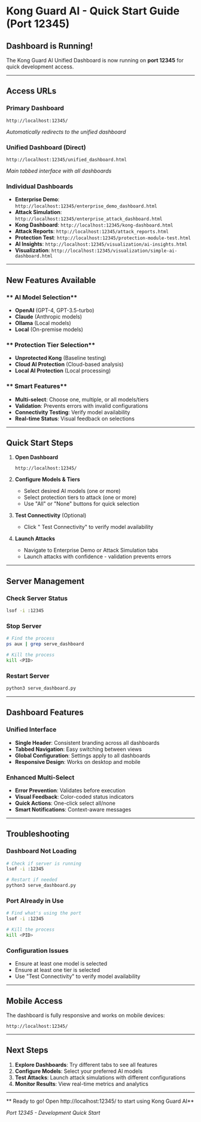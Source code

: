 # Kong Guard AI - Quick Start Guide (Port 12345)

## **Dashboard is Running!**

The Kong Guard AI Unified Dashboard is now running on **port 12345** for quick development access.

---

## **Access URLs**

### **Primary Dashboard**
```
http://localhost:12345/
```
*Automatically redirects to the unified dashboard*

### **Unified Dashboard (Direct)**
```
http://localhost:12345/unified_dashboard.html
```
*Main tabbed interface with all dashboards*

### **Individual Dashboards**
- **Enterprise Demo**: `http://localhost:12345/enterprise_demo_dashboard.html`
- **Attack Simulation**: `http://localhost:12345/enterprise_attack_dashboard.html`
- **Kong Dashboard**: `http://localhost:12345/kong-dashboard.html`
- **Attack Reports**: `http://localhost:12345/attack_reports.html`
- **Protection Test**: `http://localhost:12345/protection-module-test.html`
- **AI Insights**: `http://localhost:12345/visualization/ai-insights.html`
- **Visualization**: `http://localhost:12345/visualization/simple-ai-dashboard.html`

---

## **New Features Available**

### ** AI Model Selection**
- **OpenAI** (GPT-4, GPT-3.5-turbo)
- **Claude** (Anthropic models)
- **Ollama** (Local models)
- **Local** (On-premise models)

### ** Protection Tier Selection**
- **Unprotected Kong** (Baseline testing)
- **Cloud AI Protection** (Cloud-based analysis)
- **Local AI Protection** (Local processing)

### ** Smart Features**
- **Multi-select**: Choose one, multiple, or all models/tiers
- **Validation**: Prevents errors with invalid configurations
- **Connectivity Testing**: Verify model availability
- **Real-time Status**: Visual feedback on selections

---

## **Quick Start Steps**

1. **Open Dashboard**
   ```
   http://localhost:12345/
   ```

2. **Configure Models & Tiers**
   - Select desired AI models (one or more)
   - Select protection tiers to attack (one or more)
   - Use "All" or "None" buttons for quick selection

3. **Test Connectivity** (Optional)
   - Click " Test Connectivity" to verify model availability

4. **Launch Attacks**
   - Navigate to Enterprise Demo or Attack Simulation tabs
   - Launch attacks with confidence - validation prevents errors

---

## **Server Management**

### **Check Server Status**
```bash
lsof -i :12345
```

### **Stop Server**
```bash
# Find the process
ps aux | grep serve_dashboard

# Kill the process
kill <PID>
```

### **Restart Server**
```bash
python3 serve_dashboard.py
```

---

## **Dashboard Features**

### **Unified Interface**
- **Single Header**: Consistent branding across all dashboards
- **Tabbed Navigation**: Easy switching between views
- **Global Configuration**: Settings apply to all dashboards
- **Responsive Design**: Works on desktop and mobile

### **Enhanced Multi-Select**
- **Error Prevention**: Validates before execution
- **Visual Feedback**: Color-coded status indicators
- **Quick Actions**: One-click select all/none
- **Smart Notifications**: Context-aware messages

---

## **Troubleshooting**

### **Dashboard Not Loading**
```bash
# Check if server is running
lsof -i :12345

# Restart if needed
python3 serve_dashboard.py
```

### **Port Already in Use**
```bash
# Find what's using the port
lsof -i :12345

# Kill the process
kill <PID>
```

### **Configuration Issues**
- Ensure at least one model is selected
- Ensure at least one tier is selected
- Use "Test Connectivity" to verify model availability

---

## **Mobile Access**

The dashboard is fully responsive and works on mobile devices:
```
http://localhost:12345/
```

---

## **Next Steps**

1. **Explore Dashboards**: Try different tabs to see all features
2. **Configure Models**: Select your preferred AI models
3. **Test Attacks**: Launch attack simulations with different configurations
4. **Monitor Results**: View real-time metrics and analytics

---

** Ready to go! Open http://localhost:12345/ to start using Kong Guard AI**

*Port 12345 - Development Quick Start*

